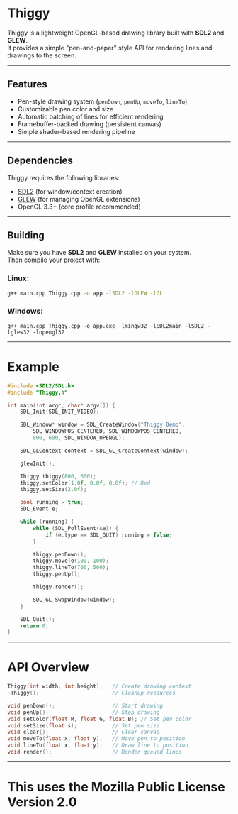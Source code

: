 # Thiggy

Thiggy is a lightweight OpenGL-based drawing library built with **SDL2** and **GLEW**.  
It provides a simple "pen-and-paper" style API for rendering lines and drawings to the screen.  

---

## Features

- Pen-style drawing system (`penDown`, `penUp`, `moveTo`, `lineTo`)
- Customizable pen color and size
- Automatic batching of lines for efficient rendering
- Framebuffer-backed drawing (persistent canvas)
- Simple shader-based rendering pipeline

---

## Dependencies

Thiggy requires the following libraries:

- [SDL2](https://github.com/libsdl-org/SDL) (for window/context creation)
- [GLEW](http://glew.sourceforge.net/) (for managing OpenGL extensions)
- OpenGL 3.3+ (core profile recommended)

---

## Building

Make sure you have **SDL2** and **GLEW** installed on your system.  
Then compile your project with:
### Linux:
```bash
g++ main.cpp Thiggy.cpp -o app -lSDL2 -lGLEW -lGL
```
### Windows:
```batch
g++ main.cpp Thiggy.cpp -o app.exe -lmingw32 -lSDL2main -lSDL2 -lglew32 -lopengl32
```
___

# Example

```c++
#include <SDL2/SDL.h>
#include "Thiggy.h"

int main(int argc, char* argv[]) {
    SDL_Init(SDL_INIT_VIDEO);

    SDL_Window* window = SDL_CreateWindow("Thiggy Demo",
        SDL_WINDOWPOS_CENTERED, SDL_WINDOWPOS_CENTERED,
        800, 600, SDL_WINDOW_OPENGL);

    SDL_GLContext context = SDL_GL_CreateContext(window);

    glewInit();

    Thiggy thiggy(800, 600);
    thiggy.setColor(1.0f, 0.0f, 0.0f); // Red
    thiggy.setSize(2.0f);

    bool running = true;
    SDL_Event e;

    while (running) {
        while (SDL_PollEvent(&e)) {
            if (e.type == SDL_QUIT) running = false;
        }

        thiggy.penDown();
        thiggy.moveTo(100, 100);
        thiggy.lineTo(700, 500);
        thiggy.penUp();

        thiggy.render();

        SDL_GL_SwapWindow(window);
    }

    SDL_Quit();
    return 0;
}

```
---

# API Overview

```cpp
Thiggy(int width, int height);   // Create drawing context
~Thiggy();                       // Cleanup resources

void penDown();                  // Start drawing
void penUp();                    // Stop drawing
void setColor(float R, float G, float B); // Set pen color
void setSize(float s);           // Set pen size
void clear();                    // Clear canvas
void moveTo(float x, float y);   // Move pen to position
void lineTo(float x, float y);   // Draw line to position
void render();                   // Render queued lines

```
---

# This uses the Mozilla Public License Version 2.0
